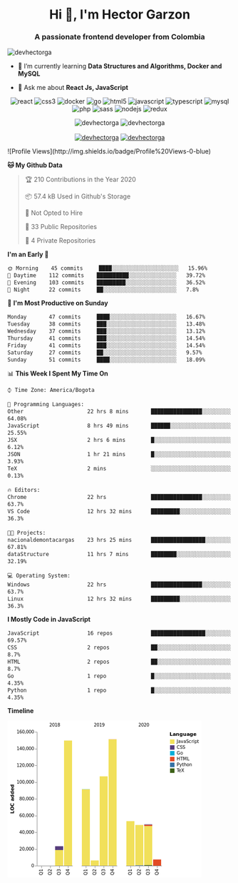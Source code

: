 <h1 align="center">Hi 👋, I'm Hector Garzon</h1>
<h3 align="center">A passionate frontend developer from Colombia</h3>

<p align="left"> <img src="https://komarev.com/ghpvc/?username=devhectorga" alt="devhectorga" /> </p>

- 🌱 I’m currently learning **Data Structures and Algorithms, Docker and MySQL**

- 💬 Ask me about **React Js, JavaScript**

<p align="center"><img src="https://devicons.github.io/devicon/devicon.git/icons/react/react-original-wordmark.svg" alt="react" width="20" height="20"/> <img src="https://devicons.github.io/devicon/devicon.git/icons/css3/css3-original-wordmark.svg" alt="css3" width="20" height="20"/> <img src="https://devicons.github.io/devicon/devicon.git/icons/docker/docker-original-wordmark.svg" alt="docker" width="20" height="20"/> <img src="https://devicons.github.io/devicon/devicon.git/icons/go/go-original.svg" alt="go" width="20" height="20"/> <img src="https://devicons.github.io/devicon/devicon.git/icons/html5/html5-original-wordmark.svg" alt="html5" width="20" height="20"/> <img src="https://devicons.github.io/devicon/devicon.git/icons/javascript/javascript-original.svg" alt="javascript" width="20" height="20"/> <img src="https://devicons.github.io/devicon/devicon.git/icons/typescript/typescript-original.svg" alt="typescript" width="20" height="20"/> <img src="https://devicons.github.io/devicon/devicon.git/icons/mysql/mysql-original-wordmark.svg" alt="mysql" width="20" height="20"/> <img src="https://devicons.github.io/devicon/devicon.git/icons/php/php-original.svg" alt="php" width="20" height="20"/> <img src="https://devicons.github.io/devicon/devicon.git/icons/sass/sass-original.svg" alt="sass" width="20" height="20"/> <img src="https://devicons.github.io/devicon/devicon.git/icons/nodejs/nodejs-original-wordmark.svg" alt="nodejs" width="20" height="20"/> <img src="https://devicons.github.io/devicon/devicon.git/icons/redux/redux-original.svg" alt="redux" width="20" height="20"/></p><p align="center"> <img src="https://github-readme-stats.vercel.app/api?username=devhectorga&count_private=true&show_icons=true" alt="devhectorga" /> <img src="https://github-readme-stats.vercel.app/api/top-langs/?username=devhectorga&layout=compact" alt="devhectorga" /></p>

<p align="center">
<a href="https://twitter.com/devhectorga" target="blank"><img align="center" src="https://cdn.jsdelivr.net/npm/simple-icons@3.0.1/icons/twitter.svg" alt="devhectorga" height="20" width="20" /></a>
<a href="https://linkedin.com/in/devhectorga" target="blank"><img align="center" src="https://cdn.jsdelivr.net/npm/simple-icons@3.0.1/icons/linkedin.svg" alt="devhectorga" height="20" width="20" /></a>
</p>
<!--START_SECTION:waka-->
![Profile Views](http://img.shields.io/badge/Profile%20Views-0-blue)

**🐱 My Github Data** 

> 🏆 210 Contributions in the Year 2020
 > 
> 📦 57.4 kB Used in Github's Storage 
 > 
> 🚫 Not Opted to Hire
 > 
> 📜 33 Public Repositories
 > 
> 🔑 4 Private Repositories 

**I'm an Early 🐤** 

```text
🌞 Morning    45 commits     ████░░░░░░░░░░░░░░░░░░░░░   15.96% 
🌆 Daytime    112 commits    ██████████░░░░░░░░░░░░░░░   39.72% 
🌃 Evening    103 commits    █████████░░░░░░░░░░░░░░░░   36.52% 
🌙 Night      22 commits     ██░░░░░░░░░░░░░░░░░░░░░░░   7.8%

```
📅 **I'm Most Productive on Sunday** 

```text
Monday       47 commits     ████░░░░░░░░░░░░░░░░░░░░░   16.67% 
Tuesday      38 commits     ███░░░░░░░░░░░░░░░░░░░░░░   13.48% 
Wednesday    37 commits     ███░░░░░░░░░░░░░░░░░░░░░░   13.12% 
Thursday     41 commits     ███░░░░░░░░░░░░░░░░░░░░░░   14.54% 
Friday       41 commits     ███░░░░░░░░░░░░░░░░░░░░░░   14.54% 
Saturday     27 commits     ██░░░░░░░░░░░░░░░░░░░░░░░   9.57% 
Sunday       51 commits     ████░░░░░░░░░░░░░░░░░░░░░   18.09%

```


📊 **This Week I Spent My Time On** 

```text
⌚︎ Time Zone: America/Bogota

💬 Programming Languages: 
Other                    22 hrs 8 mins       ████████████████░░░░░░░░░   64.08% 
JavaScript               8 hrs 49 mins       ██████░░░░░░░░░░░░░░░░░░░   25.55% 
JSX                      2 hrs 6 mins        █░░░░░░░░░░░░░░░░░░░░░░░░   6.12% 
JSON                     1 hr 21 mins        █░░░░░░░░░░░░░░░░░░░░░░░░   3.93% 
TeX                      2 mins              ░░░░░░░░░░░░░░░░░░░░░░░░░   0.13%

🔥 Editors: 
Chrome                   22 hrs              ████████████████░░░░░░░░░   63.7% 
VS Code                  12 hrs 32 mins      █████████░░░░░░░░░░░░░░░░   36.3%

🐱‍💻 Projects: 
nacionaldemontacargas    23 hrs 25 mins      █████████████████░░░░░░░░   67.81% 
dataStructure            11 hrs 7 mins       ████████░░░░░░░░░░░░░░░░░   32.19%

💻 Operating System: 
Windows                  22 hrs              ████████████████░░░░░░░░░   63.7% 
Linux                    12 hrs 32 mins      █████████░░░░░░░░░░░░░░░░   36.3%

```

**I Mostly Code in JavaScript** 

```text
JavaScript               16 repos            █████████████████░░░░░░░░   69.57% 
CSS                      2 repos             ██░░░░░░░░░░░░░░░░░░░░░░░   8.7% 
HTML                     2 repos             ██░░░░░░░░░░░░░░░░░░░░░░░   8.7% 
Go                       1 repo              █░░░░░░░░░░░░░░░░░░░░░░░░   4.35% 
Python                   1 repo              █░░░░░░░░░░░░░░░░░░░░░░░░   4.35%

```


**Timeline**

![Chart not found](https://github.com/devHectorGa/devHectorGa/blob/master/charts/bar_graph.png) 


<!--END_SECTION:waka-->
